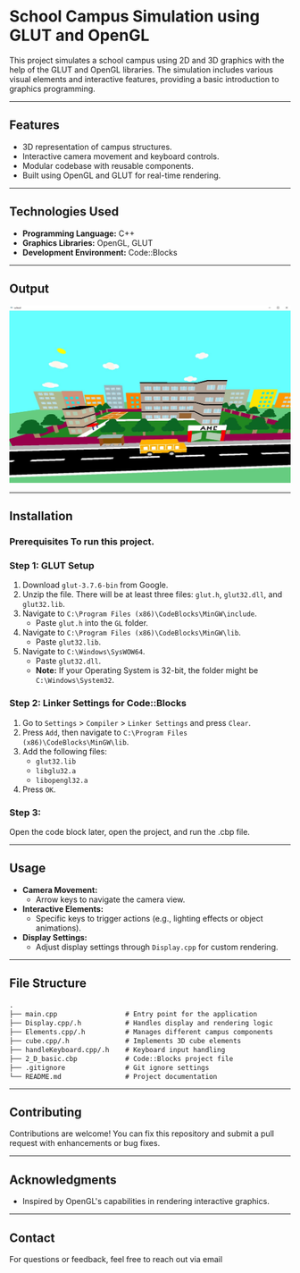 # School Campus Simulation using GLUT and OpenGL

This project simulates a school campus using 2D and 3D graphics with the help of the GLUT and OpenGL libraries. The simulation includes various visual elements and interactive features, providing a basic introduction to graphics programming.

---

## Features

- 3D representation of campus structures.
- Interactive camera movement and keyboard controls.
- Modular codebase with reusable components.
- Built using OpenGL and GLUT for real-time rendering.

---

## Technologies Used

- **Programming Language:** C++
- **Graphics Libraries:** OpenGL, GLUT
- **Development Environment:** Code::Blocks

---

## Output

![School Campus Simulation Output](Output_image.jpg)

---

## Installation

### Prerequisites To run this project.

### Step 1: GLUT Setup

1. Download `glut-3.7.6-bin` from Google.
2. Unzip the file. There will be at least three files: `glut.h`, `glut32.dll`, and `glut32.lib`.
3. Navigate to `C:\Program Files (x86)\CodeBlocks\MinGW\include`.
   - Paste `glut.h` into the `GL` folder.
4. Navigate to `C:\Program Files (x86)\CodeBlocks\MinGW\lib`.
   - Paste `glut32.lib`.
5. Navigate to `C:\Windows\SysWOW64`.
   - Paste `glut32.dll`.
   - **Note:** If your Operating System is 32-bit, the folder might be `C:\Windows\System32`.

### Step 2: Linker Settings for Code::Blocks

1. Go to `Settings` > `Compiler` > `Linker Settings` and press `Clear`.
2. Press `Add`, then navigate to `C:\Program Files (x86)\CodeBlocks\MinGW\lib`.
3. Add the following files:
   - `glut32.lib`
   - `libglu32.a`
   - `libopengl32.a`
4. Press `OK`.

### Step 3:
Open the code block later, open the project, and run the .cbp file.

---

## Usage

- **Camera Movement:**
  - Arrow keys to navigate the camera view.
- **Interactive Elements:**
  - Specific keys to trigger actions (e.g., lighting effects or object animations).
- **Display Settings:**
  - Adjust display settings through `Display.cpp` for custom rendering.

---

## File Structure

```
.
├── main.cpp                 # Entry point for the application
├── Display.cpp/.h           # Handles display and rendering logic
├── Elements.cpp/.h          # Manages different campus components
├── cube.cpp/.h              # Implements 3D cube elements
├── handleKeyboard.cpp/.h    # Keyboard input handling
├── 2_D_basic.cbp            # Code::Blocks project file
├── .gitignore               # Git ignore settings
└── README.md                # Project documentation
```

---

## Contributing

Contributions are welcome! You can fix this repository and submit a pull request with enhancements or bug fixes.

---



## Acknowledgments

- Inspired by OpenGL's capabilities in rendering interactive graphics.

---

## Contact

For questions or feedback, feel free to reach out via email

